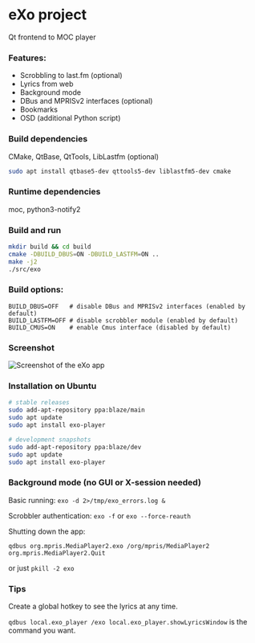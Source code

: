# eXo project
 Qt frontend to MOC player

### Features: ###
* Scrobbling to last.fm (optional)
* Lyrics from web
* Background mode
* DBus and MPRISv2 interfaces (optional)
* Bookmarks
* OSD (additional Python script)

### Build dependencies ###
CMake, QtBase, QtTools, LibLastfm (optional)

```bash
sudo apt install qtbase5-dev qttools5-dev liblastfm5-dev cmake
```

### Runtime dependencies ###
moc, python3-notify2

### Build and run ###
```bash
mkdir build && cd build
cmake -DBUILD_DBUS=ON -DBUILD_LASTFM=ON ..
make -j2
./src/exo
```

### Build options: ###
```
BUILD_DBUS=OFF   # disable DBus and MPRISv2 interfaces (enabled by default)
BUILD_LASTFM=OFF # disable scrobbler module (enabled by default)
BUILD_CMUS=ON    # enable Cmus interface (disabled by default)
```

### Screenshot ###
![Screenshot of the eXo app](https://raw.githubusercontent.com/loimu/exo/master/assets/screenshot.png)

### Installation on Ubuntu ###
```bash
# stable releases
sudo add-apt-repository ppa:blaze/main
sudo apt update
sudo apt install exo-player

# development snapshots
sudo add-apt-repository ppa:blaze/dev
sudo apt update
sudo apt install exo-player
```

### Background mode (no GUI or X-session needed) ###
 Basic running: `exo -d 2>/tmp/exo_errors.log &`

 Scrobbler authentication: `exo -f` or `exo --force-reauth`

 Shutting down the app:
 
 `qdbus org.mpris.MediaPlayer2.exo /org/mpris/MediaPlayer2 org.mpris.MediaPlayer2.Quit`
 
 or just `pkill -2 exo`

### Tips ###
 Create a global hotkey to see the lyrics at any time.

 `qdbus local.exo_player /exo local.exo_player.showLyricsWindow` is the command you want.
